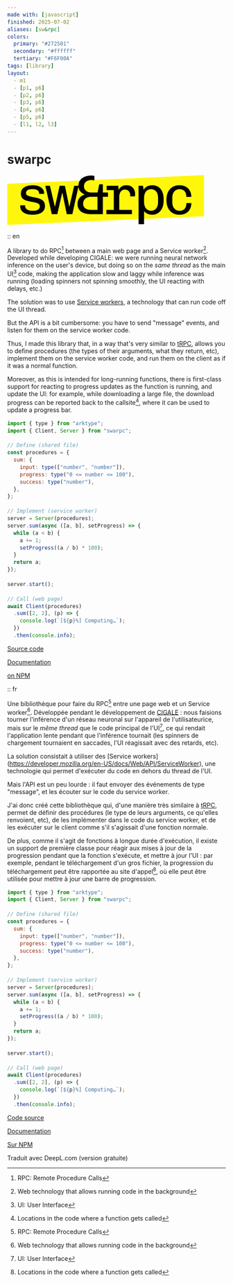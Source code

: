 ```yaml
---
made with: [javascript]
finished: 2025-07-02
aliases: [sw&rpc]
colors:
  primary: "#272501"
  secondary: "#ffffff"
  tertiary: "#F6F00A"
tags: [library]
layout:
  - m1
  - [p1, p6]
  - [p2, p6]
  - [p3, p6]
  - [p4, p6]
  - [p5, p6]
  - [l1, l2, l3]
---
```


# swarpc

![the logo: 'sw&rpc' written in black on top of a thick, bright yellow horizontal stripe](../logo.png)

:: en

A library to do RPC[^4] between a main web page and a Service worker[^1]. Developed while developing CIGALE: we were running neural network inference on the user's device, but doing so on the _same thread_ as the main UI[^3] code, making the application slow and laggy while inference was running (loading spinners not spinning smoothly, the UI reacting with delays, etc.)

The solution was to use [Service workers](https://developer.mozilla.org/en-US/docs/Web/API/ServiceWorker), a technology that can run code off the UI thread.

But the API is a bit cumbersome: you have to send "message" events, and listen for them on the service worker code.

Thus, I made this library that, in a way that's very similar to [tRPC](https://trpc.io), allows you to define procedures (the types of their arguments, what they return, etc), implement them on the service worker code, and run them on the client as if it was a normal function.

Moreover, as this is intended for long-running functions, there is first-class support for reacting to progress updates as the function is running, and update the UI: for example, while downloading a large file, the download progress can be reported back to the callsite[^2], where it can be used to update a progress bar.

```javascript
import { type } from "arktype";
import { Client, Server } from "swarpc";

// Define (shared file)
const procedures = {
  sum: {
    input: type(["number", "number"]),
    progress: type("0 <= number <= 100"),
    success: type("number"),
  },
};

// Implement (service worker)
server = Server(procedures);
server.sum(async ([a, b], setProgress) => {
  while (a < b) {
    a += 1;
    setProgress((a / b) * 100);
  }
  return a;
});

server.start();

// Call (web page)
await Client(procedures)
  .sum([2, 2], (p) => {
    console.log(`[${p}%] Computing…`);
  })
  .then(console.info);
```

[Source code](https://github.com/gwennlbh/swarpc)

[Documentation](https://gwennlbh.github.io/swarpc/docs)

[on NPM](https://www.npmjs.com/package/swarpc)

[^1]: Web technology that allows running code in the background

[^2]: Locations in the code where a function gets called

[^3]: UI: User Interface

[^4]: RPC: Remote Procedure Calls

:: fr

Une bibliothèque pour faire du RPC[^4] entre une page web et un Service worker[^1]. Développée pendant le développement de [CIGALE](/cigale) : nous faisions tourner l'inférence d'un réseau neuronal sur l'appareil de l'utilisateurice, mais sur le _même thread_ que le code principal de l'UI[^3], ce qui rendait l'application lente pendant que l'inférence tournait (les spinners de chargement tournaient en saccades, l'UI réagissait avec des retards, etc).

La solution consistait à utiliser des [Service workers] (https://developer.mozilla.org/en-US/docs/Web/API/ServiceWorker), une technologie qui permet d'exécuter du code en dehors du thread de l'UI.

Mais l'API est un peu lourde : il faut envoyer des événements de type "message", et les écouter sur le code du service worker.

J'ai donc créé cette bibliothèque qui, d'une manière très similaire à [tRPC](https://trpc.io), permet de définir des procédures (le type de leurs arguments, ce qu'elles renvoient, etc), de les implémenter dans le code du service worker, et de les exécuter sur le client comme s'il s'agissait d'une fonction normale.

De plus, comme il s'agit de fonctions à longue durée d'exécution, il existe un support de première classe pour réagir aux mises à jour de la progression pendant que la fonction s'exécute, et mettre à jour l'UI : par exemple, pendant le téléchargement d'un gros fichier, la progression du téléchargement peut être rapportée au site d'appel[^2], où elle peut être utilisée pour mettre à jour une barre de progression.

```javascript
import { type } from "arktype";
import { Client, Server } from "swarpc";

// Define (shared file)
const procedures = {
  sum: {
    input: type(["number", "number"]),
    progress: type("0 <= number <= 100"),
    success: type("number"),
  },
};

// Implement (service worker)
server = Server(procedures);
server.sum(async ([a, b], setProgress) => {
  while (a < b) {
    a += 1;
    setProgress((a / b) * 100);
  }
  return a;
});

server.start();

// Call (web page)
await Client(procedures)
  .sum([2, 2], (p) => {
    console.log(`[${p}%] Computing…`);
  })
  .then(console.info);
```

[Code source](https://github.com/gwennlbh/swarpc)

[Documentation](https://gwennlbh.github.io/swarpc/docs)

[Sur NPM](https://www.npmjs.com/package/swarpc)

[^1]: Technologie Web qui permet d'exécuter du code en arrière-plan

[^2]: Emplacement dans le code où une fonction est appelée

[^3]: UI : Interface Utilisateur (_User Interface_)

[^4]: RPC : Appel de procédure à distance

Traduit avec DeepL.com (version gratuite)
